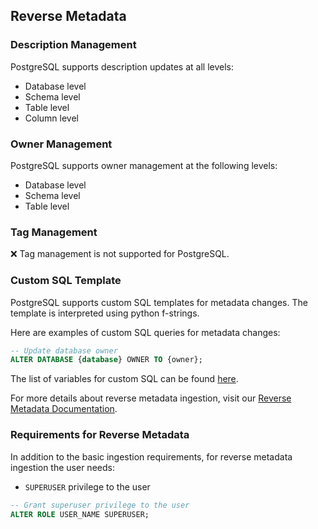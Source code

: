 ## Reverse Metadata

### Description Management

PostgreSQL supports description updates at all levels:
- Database level
- Schema level
- Table level
- Column level

### Owner Management

PostgreSQL supports owner management at the following levels:
- Database level
- Schema level
- Table level

### Tag Management

❌ Tag management is not supported for PostgreSQL.

### Custom SQL Template

PostgreSQL supports custom SQL templates for metadata changes. The template is interpreted using python f-strings.

Here are examples of custom SQL queries for metadata changes:

```sql
-- Update database owner
ALTER DATABASE {database} OWNER TO {owner};
```

The list of variables for custom SQL can be found [here](/v1.7/connectors/reverse-metadata-workflow-link.md#custom-sql-template).

For more details about reverse metadata ingestion, visit our [Reverse Metadata Documentation](/v1.7/connectors/reverse-metadata-workflow-link.md).

### Requirements for Reverse Metadata

In addition to the basic ingestion requirements, for reverse metadata ingestion the user needs:
- `SUPERUSER` privilege to the user

```sql
-- Grant superuser privilege to the user
ALTER ROLE USER_NAME SUPERUSER;
```
